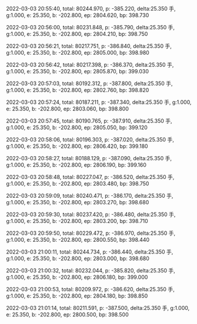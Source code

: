2022-03-03 20:55:40, total: 80244.970, p: -385.220, delta:25.350 手, g:1.000, e: 25.350, b: -202.800, ep: 2804.620, bp: 398.730

2022-03-03 20:56:00, total: 80231.848, p: -385.790, delta:25.350 手, g:1.000, e: 25.350, b: -202.800, ep: 2804.210, bp: 398.750

2022-03-03 20:56:21, total: 80217.751, p: -386.840, delta:25.350 手, g:1.000, e: 25.350, b: -202.800, ep: 2805.000, bp: 398.980

2022-03-03 20:56:42, total: 80217.398, p: -386.370, delta:25.350 手, g:1.000, e: 25.350, b: -202.800, ep: 2805.870, bp: 399.030

2022-03-03 20:57:03, total: 80192.312, p: -387.800, delta:25.350 手, g:1.000, e: 25.350, b: -202.800, ep: 2802.760, bp: 398.820

2022-03-03 20:57:24, total: 80187.211, p: -387.340, delta:25.350 手, g:1.000, e: 25.350, b: -202.800, ep: 2803.060, bp: 398.800

2022-03-03 20:57:45, total: 80190.765, p: -387.910, delta:25.350 手, g:1.000, e: 25.350, b: -202.800, ep: 2805.050, bp: 399.120

2022-03-03 20:58:06, total: 80196.303, p: -387.020, delta:25.350 手, g:1.000, e: 25.350, b: -202.800, ep: 2806.420, bp: 399.180

2022-03-03 20:58:27, total: 80188.129, p: -387.090, delta:25.350 手, g:1.000, e: 25.350, b: -202.800, ep: 2806.190, bp: 399.160

2022-03-03 20:58:48, total: 80227.047, p: -386.520, delta:25.350 手, g:1.000, e: 25.350, b: -202.800, ep: 2803.480, bp: 398.750

2022-03-03 20:59:09, total: 80240.471, p: -386.170, delta:25.350 手, g:1.000, e: 25.350, b: -202.800, ep: 2803.270, bp: 398.680

2022-03-03 20:59:30, total: 80237.420, p: -386.480, delta:25.350 手, g:1.000, e: 25.350, b: -202.800, ep: 2803.200, bp: 398.710

2022-03-03 20:59:50, total: 80229.472, p: -386.970, delta:25.350 手, g:1.000, e: 25.350, b: -202.800, ep: 2800.550, bp: 398.440

2022-03-03 21:00:11, total: 80244.734, p: -386.440, delta:25.350 手, g:1.000, e: 25.350, b: -202.800, ep: 2803.000, bp: 398.680

2022-03-03 21:00:32, total: 80232.044, p: -385.820, delta:25.350 手, g:1.000, e: 25.350, b: -202.800, ep: 2806.180, bp: 399.000

2022-03-03 21:00:53, total: 80209.972, p: -386.620, delta:25.350 手, g:1.000, e: 25.350, b: -202.800, ep: 2804.180, bp: 398.850

2022-03-03 21:01:14, total: 80211.591, p: -387.500, delta:25.350 手, g:1.000, e: 25.350, b: -202.800, ep: 2800.500, bp: 398.500